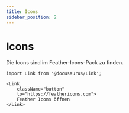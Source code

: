 ```yaml
---
title: Icons
sidebar_position: 2
---
```


# Icons

Die Icons sind im Feather-Icons-Pack zu finden.

```mdx-code-block
import Link from '@docusaurus/Link';

<Link
    className="button"
    to="https://feathericons.com">
    Feather Icons öffnen
</Link>
```